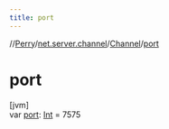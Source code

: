 ```yaml
---
title: port
---
```

//[Perry](../../../index.html)/[net.server.channel](../index.html)/[Channel](index.html)/[port](port.html)



# port



[jvm]\
var [port](port.html): [Int](https://kotlinlang.org/api/latest/jvm/stdlib/kotlin/-int/index.html) = 7575




